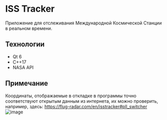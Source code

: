 # ISS Tracker

Приложение для отслеживания Международной Космической Станции в реальном времени.

## Технологии
- Qt 6
- C++17
- NASA API

## Примечание

Координаты, отображаемые в откладке в программы точно соответствуют открытым данным из интернета, их можно проверить, например, здесь: https://flug-radar.com/en/isstracker#pll_switcher
![image](https://github.com/user-attachments/assets/2635296c-887c-4b4e-b5ec-2e7be8b66797)
